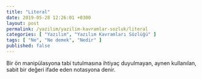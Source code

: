 ```yaml
---
title: "Literal"
date: 2019-05-28 12:26:01 +0300
layout: post
permalink: /yazilim/yazilim-kavramlar-sozluk/literal
categories: [ "Yazılım", "Yazılım Kavramları Sözlüğü" ]
tags: [ "Ne", "Ne demek", "Nedir" ]
published: false
---
```


Bir ön manipülasyona tabi tutulmasına ihtiyaç duyulmayan, aynen kullanılan, sabit bir değeri ifade eden notasyona denir.
